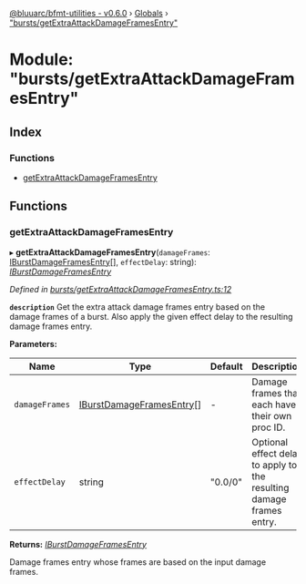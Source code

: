 [@bluuarc/bfmt-utilities - v0.6.0](../README.md) › [Globals](../globals.md) › ["bursts/getExtraAttackDamageFramesEntry"](_bursts_getextraattackdamageframesentry_.md)

# Module: "bursts/getExtraAttackDamageFramesEntry"

## Index

### Functions

* [getExtraAttackDamageFramesEntry](_bursts_getextraattackdamageframesentry_.md#getextraattackdamageframesentry)

## Functions

###  getExtraAttackDamageFramesEntry

▸ **getExtraAttackDamageFramesEntry**(`damageFrames`: [IBurstDamageFramesEntry](../interfaces/_datamine_types_.iburstdamageframesentry.md)[], `effectDelay`: string): *[IBurstDamageFramesEntry](../interfaces/_datamine_types_.iburstdamageframesentry.md)*

*Defined in [bursts/getExtraAttackDamageFramesEntry.ts:12](https://github.com/BluuArc/bfmt-utilities/blob/master/src/bursts/getExtraAttackDamageFramesEntry.ts#L12)*

**`description`** Get the extra attack damage frames entry based on the damage frames of a burst. Also apply the given effect delay to the resulting damage frames entry.

**Parameters:**

Name | Type | Default | Description |
------ | ------ | ------ | ------ |
`damageFrames` | [IBurstDamageFramesEntry](../interfaces/_datamine_types_.iburstdamageframesentry.md)[] | - | Damage frames that each have their own proc ID. |
`effectDelay` | string | "0.0/0" | Optional effect delay to apply to the resulting damage frames entry. |

**Returns:** *[IBurstDamageFramesEntry](../interfaces/_datamine_types_.iburstdamageframesentry.md)*

Damage frames entry whose frames are based on the input damage frames.
